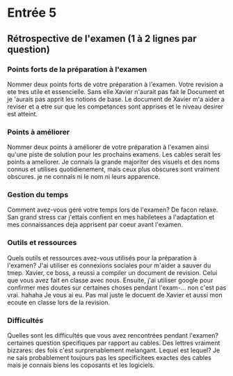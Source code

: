 # Entrée 5
## Rétrospective de l'examen (1 à 2 lignes par question)

### Points forts de la préparation à l'examen
Nommer deux points forts de votre préparation à l'examen. 
Votre revision a ete tres utile et essencielle. Sans elle Xavier n'aurait pas fait le Document et je 'aurais pas apprit les notions de base. Le document de Xavier m'a aider a reviser et a etre sur que les competances sont apprises et le niveau desirer est atteint.

### Points à améliorer
Nommer deux points à améliorer de votre préparation à l'examen ainsi qu'une piste de solution pour les prochains examens. 
Les cables serait les points a ameliorer. Je connais la grande majoriter des visuels et des noms connus et utilises quotidienement, mais ceux plus obscures sont vraiment obscures. je ne connais ni le nom ni leurs apparence.

### Gestion du temps
Comment avez-vous géré votre temps lors de l'examen?
De facon relaxe. San grand stress car j'ettais confient en mes habiletees a l'adaptation et mes connaissances deja apprisent par coeur avant l'examen. 

### Outils et ressources
Quels outils et ressources avez-vous utilisés pour la préparation à l'examen?
J'ai utiliser es connexions sociales pour m'aider a sauver du tmep. Xavier, ce boss, a reussi a compiler un document de revision. Celui que vous avez fait en classe avec nous. Ensuite, j'ai utiliser google pour confirmer mes doutes sur certaines choses pendant l'exam-... non c'est pas vrai. hahaha Je vous ai eu. Pas mal juste le docuent de Xavier et aussi mon ecoute en classe lors de la revision.

### Difficultés
Quelles sont les difficultés que vous avez rencontrées pendant l'examen?
certaines question specifiques par rapport au cables. Des lettres vraiment bizzares: des fois c'est surprenablement melangant. Lequel est lequel? Je ne sais probablement toujours pas les specificitees exactes des cables mais je connais biens les coposants et les logiciels.

